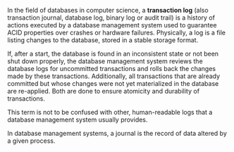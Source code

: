 In the field of databases in computer science, a __transaction log__ (also transaction journal, database log, binary log or audit trail) is a history of actions executed by a database management system used to guarantee ACID properties over crashes or hardware failures. Physically, a log is a file listing changes to the database, stored in a stable storage format.

If, after a start, the database is found in an inconsistent state or not been shut down properly, the database management system reviews the database logs for uncommitted transactions and rolls back the changes made by these transactions. Additionally, all transactions that are already committed but whose changes were not yet materialized in the database are re-applied. Both are done to ensure atomicity and durability of transactions.

This term is not to be confused with other, human-readable logs that a database management system usually provides.

In database management systems, a journal is the record of data altered by a given process.
